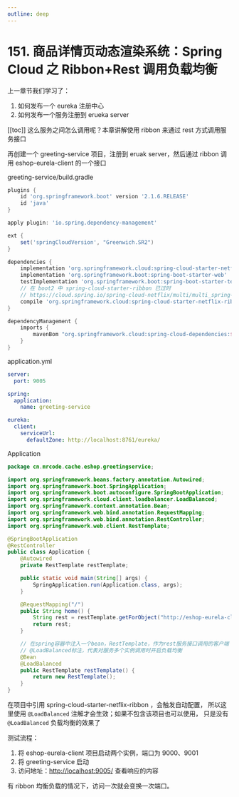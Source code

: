 ```yaml
---
outline: deep
---
```

# 151. 商品详情页动态渲染系统：Spring Cloud 之 Ribbon+Rest 调用负载均衡

上一章节我们学习了：

1. 如何发布一个 eureka 注册中心
2. 如何发布一个服务注册到 erueka server

[[toc]]
这么服务之间怎么调用呢？本章讲解使用 ribbon 来通过 rest 方式调用服务接口

再创建一个 greeting-service 项目，注册到 eruak server，然后通过 ribbon 调用 eshop-eurela-client 的一个接口

greeting-service/build.gradle

```groovy
plugins {
    id 'org.springframework.boot' version '2.1.6.RELEASE'
    id 'java'
}

apply plugin: 'io.spring.dependency-management'

ext {
    set('springCloudVersion', "Greenwich.SR2")
}

dependencies {
    implementation 'org.springframework.cloud:spring-cloud-starter-netflix-eureka-client'
    implementation 'org.springframework.boot:spring-boot-starter-web'
    testImplementation 'org.springframework.boot:spring-boot-starter-test'
    // 在 boot2 中 spring-cloud-starter-ribbon 已过时
    // https://cloud.spring.io/spring-cloud-netflix/multi/multi_spring-cloud-ribbon.html
    compile 'org.springframework.cloud:spring-cloud-starter-netflix-ribbon'
}

dependencyManagement {
    imports {
        mavenBom "org.springframework.cloud:spring-cloud-dependencies:${springCloudVersion}"
    }
}

```

application.yml

```yml
server:
  port: 9005

spring:
  application:
    name: greeting-service

eureka:
  client:
    serviceUrl:
      defaultZone: http://localhost:8761/eureka/

```

Application

```java
package cn.mrcode.cache.eshop.greetingservice;

import org.springframework.beans.factory.annotation.Autowired;
import org.springframework.boot.SpringApplication;
import org.springframework.boot.autoconfigure.SpringBootApplication;
import org.springframework.cloud.client.loadbalancer.LoadBalanced;
import org.springframework.context.annotation.Bean;
import org.springframework.web.bind.annotation.RequestMapping;
import org.springframework.web.bind.annotation.RestController;
import org.springframework.web.client.RestTemplate;

@SpringBootApplication
@RestController
public class Application {
    @Autowired
    private RestTemplate restTemplate;

    public static void main(String[] args) {
        SpringApplication.run(Application.class, args);
    }

    @RequestMapping("/")
    public String home() {
        String rest = restTemplate.getForObject("http://eshop-eurela-client", String.class);
        return rest;
    }

    // 在spring容器中注入一个bean，RestTemplate，作为rest服务接口调用的客户端
    // @LoadBalanced标注，代表对服务多个实例调用时开启负载均衡
    @Bean
    @LoadBalanced
    public RestTemplate restTemplate() {
        return new RestTemplate();
    }
}
```

在项目中引用 spring-cloud-starter-netflix-ribbon ，会触发自动配置，
所以这里使用 `@LoadBalanced` 注解才会生效；如果不包含该项目也可以使用，
只是没有 `@LoadBalanced` 负载均衡的效果了

测试流程：

1. 将 eshop-eurela-client 项目启动两个实例，端口为 9000、9001
2. 将 greeting-service 启动
3. 访问地址：<http://localhost:9005/> 查看响应的内容

有 ribbon 均衡负载的情况下，访问一次就会变换一次端口。
